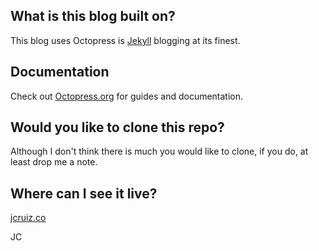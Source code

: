 ## What is this blog built on?

This blog uses Octopress is [Jekyll](https://github.com/mojombo/jekyll) blogging at its finest.

## Documentation

Check out [Octopress.org](http://octopress.org/docs) for guides and documentation.

## Would you like to clone this repo?
Although I don't think there is much you would like to clone, if you do, at least drop me a note.

## Where can I see it live?
[jcruiz.co](http://jcruiz.co)

JC